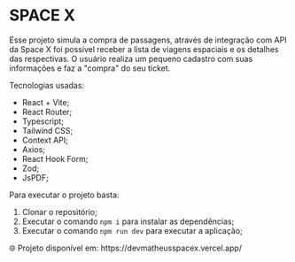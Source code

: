 # SPACE X

Esse projeto simula a compra de passagens, através de integração com API da Space X foi possível receber a lista de viagens espaciais e os detalhes das respectivas. O usuário realiza um pequeno cadastro com suas informações e faz a "compra" do seu ticket.

Tecnologias usadas:

- React + Vite;
- React Router;
- Typescript;
- Tailwind CSS;
- Context API;
- Axios;
- React Hook Form;
- Zod;
- JsPDF;

<span>Para executar o projeto basta:</span>

1. Clonar o repositório;
2. Executar o comando <code>npm i</code> para instalar as dependências;
3. Executar o comando <code>npm run dev</code> para executar a aplicação;

<quote>
🌐 Projeto disponível em: https://devmatheusspacex.vercel.app/
</quote>
